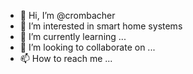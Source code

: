 - 👋 Hi, I’m @crombacher
- 👀 I’m interested in smart home systems
- 🌱 I’m currently learning ...
- 💞️ I’m looking to collaborate on ...
- 📫 How to reach me ...

<!---
crombacher/crombacher is a ✨ special ✨ repository because its `README.md` (this file) appears on your GitHub profile.
You can click the Preview link to take a look at your changes.
--->
